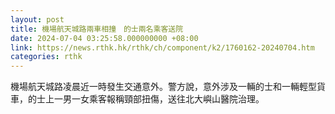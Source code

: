 ```yaml
---
layout: post
title: 機場航天城路兩車相撞　的士兩名乘客送院
date: 2024-07-04 03:25:58.000000000 +08:00
link: https://news.rthk.hk/rthk/ch/component/k2/1760162-20240704.htm
categories: rthk
---
```


機場航天城路凌晨近一時發生交通意外。警方說，意外涉及一輛的士和一輛輕型貨車，的士上一男一女乘客報稱頸部扭傷，送往北大嶼山醫院治理。
